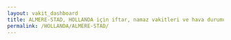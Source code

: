 ```yaml
---
layout: vakit_dashboard
title: ALMERE-STAD, HOLLANDA için iftar, namaz vakitleri ve hava durumu - ilçe/eyalet seç
permalink: /HOLLANDA/ALMERE-STAD/
---
```


<script type="text/javascript">
  var GLOBAL_COUNTRY = 'HOLLANDA';
  var GLOBAL_CITY = 'ALMERE-STAD';
  var GLOBAL_STATE = '';
  var lat = 72;
  var lon = 21;
</script>
